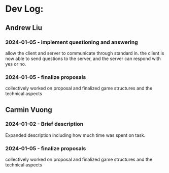 # Dev Log:

## Andrew Liu

### 2024-01-05 - implement questioning and answering
allow the client and server to communicate through standard in. the client is now able to send questions to the server, and the server can respond with yes or no.

### 2024-01-05 - finalize proposals
collectively worked on proposal and finalized game structures and the technical aspects

## Carmin Vuong

### 2024-01-02 - Brief description
Expanded description including how much time was spent on task.

### 2024-01-05 - finalize proposals
collectively worked on proposal and finalized game structures and the technical aspects

